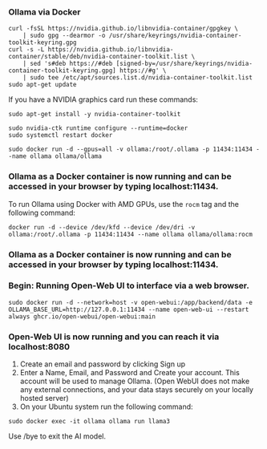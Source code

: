 ### Ollama via Docker


```
curl -fsSL https://nvidia.github.io/libnvidia-container/gpgkey \
    | sudo gpg --dearmor -o /usr/share/keyrings/nvidia-container-toolkit-keyring.gpg
curl -s -L https://nvidia.github.io/libnvidia-container/stable/deb/nvidia-container-toolkit.list \
    | sed 's#deb https://#deb [signed-by=/usr/share/keyrings/nvidia-container-toolkit-keyring.gpg] https://#g' \
    | sudo tee /etc/apt/sources.list.d/nvidia-container-toolkit.list
sudo apt-get update
```

If you have a NVIDIA graphics card run these commands:
```
sudo apt-get install -y nvidia-container-toolkit
```

```
sudo nvidia-ctk runtime configure --runtime=docker
sudo systemctl restart docker
```
```
sudo docker run -d --gpus=all -v ollama:/root/.ollama -p 11434:11434 --name ollama ollama/ollama
```

### Ollama as a Docker container is now running and can be accessed in your browser by typing localhost:11434.

To run Ollama using Docker with AMD GPUs, use the `rocm` tag and the following command:
```
docker run -d --device /dev/kfd --device /dev/dri -v ollama:/root/.ollama -p 11434:11434 --name ollama ollama/ollama:rocm
```

### Ollama as a Docker container is now running and can be accessed in your browser by typing localhost:11434.


### Begin: Running Open-Web UI to interface via a web browser.

```
sudo docker run -d --network=host -v open-webui:/app/backend/data -e OLLAMA_BASE_URL=http://127.0.0.1:11434 --name open-web-ui --restart always ghcr.io/open-webui/open-webui:main
```

### Open-Web UI is now running and you can reach it via localhost:8080

 1. Create an email and password by clicking Sign up
 2. Enter a Name, Email, and Password and Create your account. This account will be used to manage Ollama. (Open WebUI does not make any external connections, and your data stays securely on your locally hosted server)
 3. On your Ubuntu system run the following command:

```
sudo docker exec -it ollama ollama run llama3
```

Use /bye to exit the AI model.
